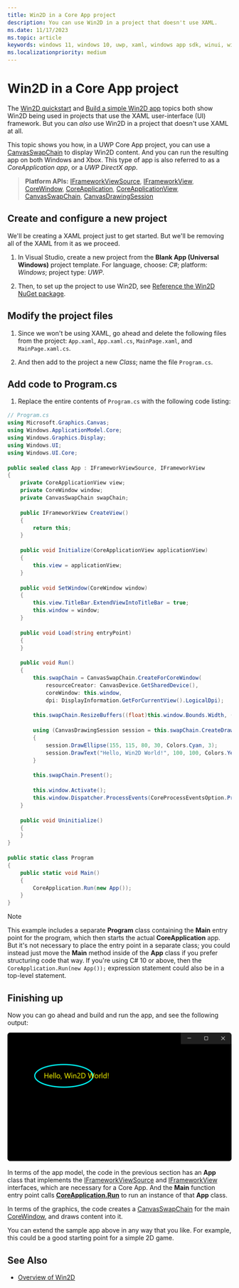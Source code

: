 ```yaml
---
title: Win2D in a Core App project
description: You can use Win2D in a project that doesn't use XAML.
ms.date: 11/17/2023
ms.topic: article
keywords: windows 11, windows 10, uwp, xaml, windows app sdk, winui, windows ui, graphics, games, win2d
ms.localizationpriority: medium
---
```


# Win2D in a Core App project

The [Win2D quickstart](./hellowin2dworld.md) and [Build a simple Win2D app](./quick-start.md) topics both show Win2D being used in projects that use the XAML user-interface (UI) framework. But you can *also* use Win2D in a project that doesn't use XAML at all.

This topic shows you how, in a UWP Core App project, you can use a [CanvasSwapChain](https://microsoft.github.io/Win2D/WinUI2/html/T_Microsoft_Graphics_Canvas_CanvasSwapChain.htm) to display Win2D content. And you can run the resulting app on both Windows and Xbox. This type of app is also referred to as a *CoreApplication app*, or a *UWP DirectX app*.

> **Platform APIs:** [IFrameworkViewSource](/uwp/api/windows.applicationmodel.core.iframeworkviewsource), [IFrameworkView](/uwp/api/windows.applicationmodel.core.iframeworkview), [CoreWindow](/uwp/api/windows.ui.core.corewindow), [CoreApplication](/uwp/api/windows.applicationmodel.core.coreapplication), [CoreApplicationView](/uwp/api/windows.applicationmodel.core.coreapplicationview), [CanvasSwapChain](https://microsoft.github.io/Win2D/WinUI3/html/T_Microsoft_Graphics_Canvas_CanvasSwapChain.htm), [CanvasDrawingSession](https://microsoft.github.io/Win2D/WinUI3/html/T_Microsoft_Graphics_Canvas_CanvasDrawingSession.htm)

## Create and configure a new project

We'll be creating a XAML project just to get started. But we'll be removing all of the XAML from it as we proceed.

1. In Visual Studio, create a new project from the **Blank App (Universal Windows)** project template. For language, choose: *C#*; platform: *Windows*; project type: *UWP*.

1. Then, to set up the project to use Win2D, see [Reference the Win2D NuGet package](./index.md#reference-the-win2d-nuget-package).

## Modify the project files

1. Since we won't be using XAML, go ahead and delete the following files from the project: `App.xaml`, `App.xaml.cs`, `MainPage.xaml`, and `MainPage.xaml.cs`.

1. And then add to the project a new *Class*; name the file `Program.cs`.

## Add code to Program.cs

1. Replace the entire contents of `Program.cs` with the following code listing:

```csharp
// Program.cs
using Microsoft.Graphics.Canvas;
using Windows.ApplicationModel.Core;
using Windows.Graphics.Display;
using Windows.UI;
using Windows.UI.Core;

public sealed class App : IFrameworkViewSource, IFrameworkView
{
    private CoreApplicationView view;
    private CoreWindow window;
    private CanvasSwapChain swapChain;

    public IFrameworkView CreateView()
    {
        return this;
    }

    public void Initialize(CoreApplicationView applicationView)
    {
        this.view = applicationView;
    }

    public void SetWindow(CoreWindow window)
    {
        this.view.TitleBar.ExtendViewIntoTitleBar = true;
        this.window = window;
    }

    public void Load(string entryPoint)
    {
    }

    public void Run()
    {
        this.swapChain = CanvasSwapChain.CreateForCoreWindow(
            resourceCreator: CanvasDevice.GetSharedDevice(),
            coreWindow: this.window,
            dpi: DisplayInformation.GetForCurrentView().LogicalDpi);

        this.swapChain.ResizeBuffers((float)this.window.Bounds.Width, (float)this.window.Bounds.Height);

        using (CanvasDrawingSession session = this.swapChain.CreateDrawingSession(Colors.Black))
        {
            session.DrawEllipse(155, 115, 80, 30, Colors.Cyan, 3);
            session.DrawText("Hello, Win2D World!", 100, 100, Colors.Yellow);
        }

        this.swapChain.Present();

        this.window.Activate();
        this.window.Dispatcher.ProcessEvents(CoreProcessEventsOption.ProcessUntilQuit);
    }

    public void Uninitialize()
    {
    }
}

public static class Program
{
    public static void Main()
    {
        CoreApplication.Run(new App());
    }
}
```

> [!NOTE]
> This example includes a separate **Program** class containing the **Main** entry point for the program, which then starts the actual **CoreApplication** app. But it's not necessary to place the entry point in a separate class; you could instead just move the **Main** method inside of the **App** class if you prefer structuring code that way. If you're using C# 10 or above, then the `CoreApplication.Run(new App());` expression statement could also be in a top-level statement.

## Finishing up

Now you can go ahead and build and run the app, and see the following output:

![Win2D content rendered in a Core App](./images/in-a-core-app.png)

In terms of the app model, the code in the previous section has an **App** class that implements the [IFrameworkViewSource](/uwp/api/windows.applicationmodel.core.iframeworkviewsource) and [IFrameworkView](/uwp/api/windows.applicationmodel.core.iframeworkview) interfaces, which are necessary for a Core App. And the **Main** function entry point calls [**CoreApplication.Run**](/uwp/api/windows.applicationmodel.core.coreapplication.run) to run an instance of that **App** class.

In terms of the graphics, the code creates a [CanvasSwapChain](https://microsoft.github.io/Win2D/WinUI2/html/T_Microsoft_Graphics_Canvas_CanvasSwapChain.htm) for the main [CoreWindow](/uwp/api/windows.ui.core.corewindow), and draws content into it.

You can extend the sample app above in any way that you like. For example, this could be a good starting point for a simple 2D game.

## See Also

* [Overview of Win2D](./index.md)
